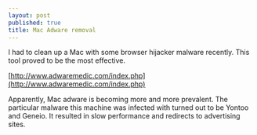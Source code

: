 ```yaml
---
layout: post
published: true
title: Mac Adware removal
---
```

I had to clean up a Mac with some browser hijacker malware recently. This tool proved to be the most effective.

[http://www.adwaremedic.com/index.php](http://www.adwaremedic.com/index.php)

Apparently, Mac adware is becoming more and more prevalent. The particular malware this machine was infected with turned out to be Yontoo and Geneio. It resulted in slow performance and redirects to advertising sites.
